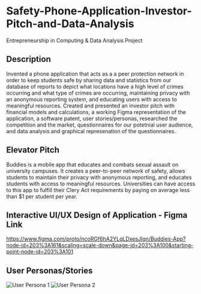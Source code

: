 # Safety-Phone-Application-Investor-Pitch-and-Data-Analysis

Entrepreneurship in Computing & Data Analysis Project

## Description

Invented a phone application that acts as a a peer protection network in order to keep students safe by sharing data and statistics from our database of reports to depict what locations have a high level of crimes occurring and what type of crimes are occurring, maintaining privacy with an anonymous reporting system, and educating users with access to meaningful resources. Created and presented an investor pitch with financial models and calculations, a working Figma representation of the application, a software patent, user stories/personas, researched the competition and the market, questionnaires for our potetnial user audience, and data analysis and graphical represenation of the questionnaires.

## Elevator Pitch

Buddies is a mobile app that educates and combats sexual assault on university campuses. It creates a peer-to-peer network of safety, allows students to maintain their privacy with anonymous reporting, and educates students with access to meaningful resources. Universities can have access to this app to fulfill their Clery Act requirements by paying on average less than $1 per student per year.

## Interactive UI/UX Design of Application - Figma Link

https://www.figma.com/proto/ncoRGf6hA2YLqLDxesJIqn/Buddies-App?node-id=203%3A161&scaling=scale-down&page-id=203%3A100&starting-point-node-id=203%3A101

## User Personas/Stories

![User Persona 1](https://user-images.githubusercontent.com/97551999/191624013-ae850c65-d063-47cb-8de2-f08be4c18a1e.png)
![User Persona 2](https://user-images.githubusercontent.com/97551999/191624023-63436ab2-715f-4387-88d0-10ec31a98743.png)
